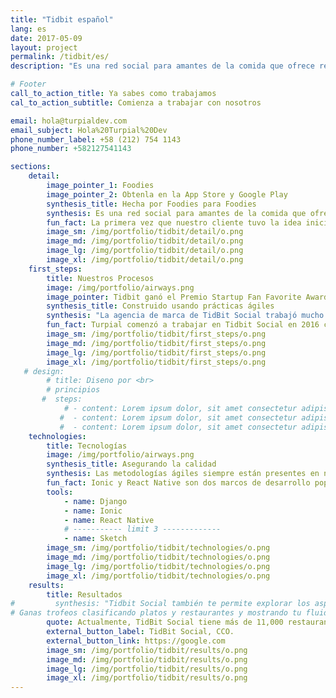 ```yaml
---
title: "Tidbit español"
lang: es
date: 2017-05-09
layout: project
permalink: /tidbit/es/
description: "Es una red social para amantes de la comida que ofrece recomendaciones personalizadas de restaurantes y platos según las preferencias del usuario, así como comentarios y valoraciones de platos individuales por parte de sus amigos."

# Footer
call_to_action_title: Ya sabes como trabajamos
cal_to_action_subtitle: Comienza a trabajar con nosotros

email: hola@turpialdev.com
email_subject: Hola%20Turpial%20Dev
phone_number_label: +58 (212) 754 1143
phone_number: +582127541143

sections:
    detail:
        image_pointer_1: Foodies
        image_pointer_2: Obtenla en la App Store y Google Play
        synthesis_title: Hecha por Foodies para Foodies
        synthesis: Es una red social para amantes de la comida que ofrece recomendaciones personalizadas de restaurantes y platos según las preferencias del usuario, así como comentarios y valoraciones de platos individuales por parte de sus amigos.
        fun_fact: La primera vez que nuestro cliente tuvo la idea inicial de TidBit Social fue durante una cena familiar, hablando de lo maravilloso que sería tener las recomendaciones de familiares y amigos, por lo que nuestro cliente escribió algunos conceptos en una servilleta, reflexionó sobre esta idea y así nació TidBit Social.
        image_sm: /img/portfolio/tidbit/detail/o.png
        image_md: /img/portfolio/tidbit/detail/o.png
        image_lg: /img/portfolio/tidbit/detail/o.png
        image_xl: /img/portfolio/tidbit/detail/o.png
    first_steps:
        title: Nuestros Procesos
        image: /img/portfolio/airways.png
        image_pointer: Tidbit ganó el Premio Startup Fan Favorite Award en eMerge Americas, 2018
        synthesis_title: Construido usando prácticas ágiles
        synthesis: "La agencia de marca de TidBit Social trabajó mucho para definir el aspecto de la aplicación, mientras que Turpial, con más experiencia en UX / UI, ayudó a garantizar la usabilidad y una buena experiencia en el diseño. <br> Trabajamos usando metodologías ágiles con reuniones diarias stand-up, planeando el trabajo para cada iteración y asegurándonos de que todos estuvieran en la misma página y con la misma visión."
        fun_fact: Turpial comenzó a trabajar en Tidbit Social en 2016 cuando los empresarios con sede en Washington, DC, vinieron a nosotros con esta idea.
        image_sm: /img/portfolio/tidbit/first_steps/o.png
        image_md: /img/portfolio/tidbit/first_steps/o.png
        image_lg: /img/portfolio/tidbit/first_steps/o.png
        image_xl: /img/portfolio/tidbit/first_steps/o.png
   # design:
        # title: Diseno por <br> 
        # principios
       #  steps:
            # - content: Lorem ipsum dolor, sit amet consectetur adipisicing elit. Voluptatibus voluptatum nemo vel reprehenderit cumque maxime perferendis. Obcaecati delectus quia non laudantium porro, dicta quae autem nobis iusto ut harum sint!
           #  - content: Lorem ipsum dolor, sit amet consectetur adipisicing elit. Voluptatibus voluptatum nemo vel reprehenderit cumque maxime perferendis.
           #  - content: Lorem ipsum dolor, sit amet consectetur adipisicing elit. Voluptatibus voluptatum nemo vel reprehenderit cumque maxime perferendis. Obcaecati delectus quia non laudantium porro.
    technologies:
        title: Tecnologías
        image: /img/portfolio/airways.png
        synthesis_title: Asegurando la calidad
        synthesis: Las metodologías ágiles siempre están presentes en nuestros proyectos y TidBit. Trabajamos con Ionic para una aplicación rápida en el mercado y con Django para el lado del servidor, luego la aplicación móvil fue refactorizada para React Native. Para garantizar la calidad, metodologías de Desarrollo Basado en Pruebas se practicaron en grandes partes del proyecto.
        fun_fact: Ionic y React Native son dos marcos de desarrollo populares que se utilizan para reutilizar la mayor parte del código, desarrollando aplicaciones para diferentes plataformas de manera más rápida y económica.
        tools:
            - name: Django
            - name: Ionic
            - name: React Native
            # ----------- limit 3 -------------
            - name: Sketch
        image_sm: /img/portfolio/tidbit/technologies/o.png
        image_md: /img/portfolio/tidbit/technologies/o.png
        image_lg: /img/portfolio/tidbit/technologies/o.png
        image_xl: /img/portfolio/tidbit/technologies/o.png
    results:
        title: Resultados
#         synthesis: "Tidbit Social también te permite explorar los aspectos más destacados de cada amante de la comida, usuarios por su nombre real o nombre de usuario y Restaurantes destacados en función de las clasificaciones o tendencias en tu área.
# Ganas trofeos clasificando platos y restaurantes y mostrando tu fluidez con diferentes cocinas. Otras funciones incluyen un Explorador de puntajes (para filtrar los lugares de acuerdo con sus propios puntajes) una Lista de Deseos de restaurantes que desea visitar y una lista de sus Seguidores y las personas que usted sigue."
        quote: Actualmente, TidBit Social tiene más de 11,000 restaurantes registrados, con Washington, DC y Nueva York como las ciudades más activas y con una calificación de 4.8 / 5 estrellas en la App Store y 4.5 en Google Play.
        external_button_label: TidBit Social, CCO.
        external_button_link: https://google.com
        image_sm: /img/portfolio/tidbit/results/o.png
        image_md: /img/portfolio/tidbit/results/o.png
        image_lg: /img/portfolio/tidbit/results/o.png
        image_xl: /img/portfolio/tidbit/results/o.png
---
```


